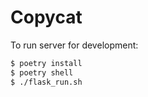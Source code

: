 # Copycat 

To run server for development: 

```sh
$ poetry install
$ poetry shell
$ ./flask_run.sh
```